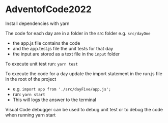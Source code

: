 # AdventofCode2022

Install dependencies with yarn

The code for each day are in a folder in the src folder e.g. `src/dayOne`
- the app.js file contains the code
- and the app.test.js file the unit tests for that day
- the input are stored as a text file in the `input` folder

To execute unit test run: `yarn test`

To execute the code for a day update the import statement in the run.js file in the root of the project 
- e.g. `import app from './src/dayFive/app.js';`
- run: `yarn start`
- This will logs the answer to the terminal

Visual Code debugger can be used to debug unit test or to debug the code when running yarn start
